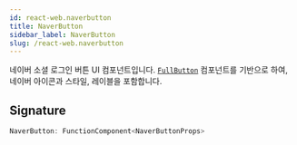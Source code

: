 ```yaml
---
id: react-web.naverbutton
title: NaverButton
sidebar_label: NaverButton
slug: /react-web.naverbutton
---
```






네이버 소셜 로그인 버튼 UI 컴포넌트입니다. [`FullButton`](./react-web.fullbutton) 컴포넌트를 기반으로 하여, 네이버 아이콘과 스타일, 레이블을 포함합니다.

## Signature

```typescript
NaverButton: FunctionComponent<NaverButtonProps>
```
